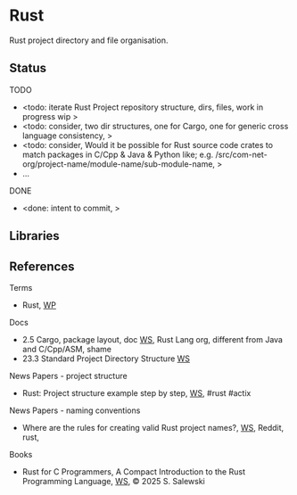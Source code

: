 # Rust

Rust project directory and file organisation.

## Status

TODO
* <todo: iterate Rust Project repository structure, dirs, files, work in progress wip >
* <todo: consider, two dir structures, one for Cargo, one for generic cross language consistency, >
* <todo: consider, Would it be possible for Rust source code crates to match packages in C/Cpp & Java & Python like; e.g. /src/com-net-org/project-name/module-name/sub-module-name, >
* ...

DONE
* <done: intent to commit, >

## Libraries



## References

Terms
* Rust, [WP](https://en.wikipedia.org/wiki/Rust_(programming_language))

Docs
* 2.5 Cargo, package layout, doc [WS](https://doc.rust-lang.org/cargo/guide/project-layout.html), Rust Lang org, different from Java and C/Cpp/ASM, shame
* 23.3 Standard Project Directory Structure [WS](https://rust-for-c-programmers.com/ch23/23_3_standard_project_directory_structure.html)

News Papers - project structure
* Rust: Project structure example step by step, [WS](https://dev.to/ghost/rust-project-structure-example-step-by-step-3ee), #rust #actix 

News Papers - naming conventions
* Where are the rules for creating valid Rust project names?, [WS](https://www.reddit.com/r/rust/comments/8sezkm/where_are_the_rules_for_creating_valid_rust/), Reddit, rust, 

Books
* Rust for C Programmers, A Compact Introduction to the Rust Programming Language, [WS](https://rust-for-c-programmers.com/ch1/chapter_1_rust_for_c_programmers.html), © 2025 S. Salewski